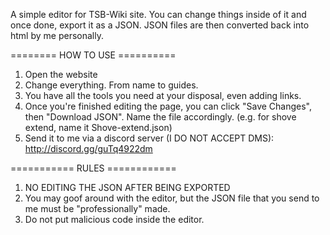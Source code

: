 A simple editor for TSB-Wiki site. You can change things inside of it and once done, export it as a JSON.
JSON files are then converted back into html by me personally.

======== HOW TO USE ==========

1. Open the website
2. Change everything. From name to guides.
3. You have all the tools you need at your disposal, even adding links.
4. Once you're finished editing the page, you can click "Save Changes", then "Download JSON". Name the file accordingly. (e.g. for shove extend, name it Shove-extend.json)
5. Send it to me via a discord server (I DO NOT ACCEPT DMS): http://discord.gg/guTq4922dm

=========== RULES ============
1. NO EDITING THE JSON AFTER BEING EXPORTED
2. You may goof around with the editor, but the JSON file that you send to me must be "professionally" made.
3. Do not put malicious code inside the editor. 

